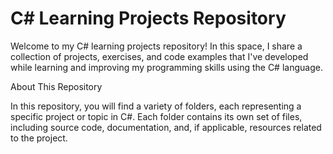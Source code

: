 <H1>C# Learning Projects Repository</H1>

Welcome to my C# learning projects repository! In this space, I share a collection of projects, exercises, and code examples that I've developed while learning and improving my programming skills using the C# language.

<P>About This Repository</P>

In this repository, you will find a variety of folders, each representing a specific project or topic in C#. Each folder contains its own set of files, including source code, documentation, and, if applicable, resources related to the project.
